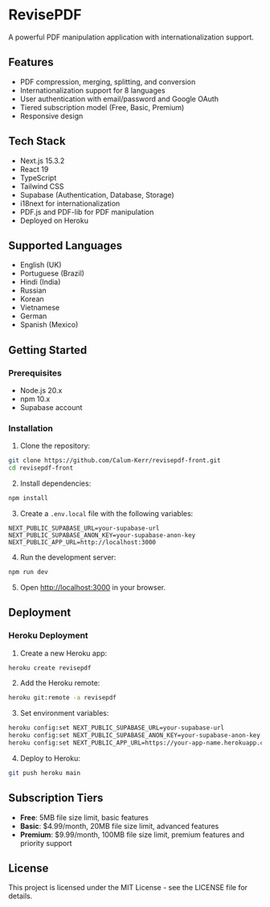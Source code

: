 # RevisePDF

A powerful PDF manipulation application with internationalization support.

## Features

- PDF compression, merging, splitting, and conversion
- Internationalization support for 8 languages
- User authentication with email/password and Google OAuth
- Tiered subscription model (Free, Basic, Premium)
- Responsive design

## Tech Stack

- Next.js 15.3.2
- React 19
- TypeScript
- Tailwind CSS
- Supabase (Authentication, Database, Storage)
- i18next for internationalization
- PDF.js and PDF-lib for PDF manipulation
- Deployed on Heroku

## Supported Languages

- English (UK)
- Portuguese (Brazil)
- Hindi (India)
- Russian
- Korean
- Vietnamese
- German
- Spanish (Mexico)

## Getting Started

### Prerequisites

- Node.js 20.x
- npm 10.x
- Supabase account

### Installation

1. Clone the repository:

```bash
git clone https://github.com/Calum-Kerr/revisepdf-front.git
cd revisepdf-front
```

2. Install dependencies:

```bash
npm install
```

3. Create a `.env.local` file with the following variables:

```
NEXT_PUBLIC_SUPABASE_URL=your-supabase-url
NEXT_PUBLIC_SUPABASE_ANON_KEY=your-supabase-anon-key
NEXT_PUBLIC_APP_URL=http://localhost:3000
```

4. Run the development server:

```bash
npm run dev
```

5. Open [http://localhost:3000](http://localhost:3000) in your browser.

## Deployment

### Heroku Deployment

1. Create a new Heroku app:

```bash
heroku create revisepdf
```

2. Add the Heroku remote:

```bash
heroku git:remote -a revisepdf
```

3. Set environment variables:

```bash
heroku config:set NEXT_PUBLIC_SUPABASE_URL=your-supabase-url
heroku config:set NEXT_PUBLIC_SUPABASE_ANON_KEY=your-supabase-anon-key
heroku config:set NEXT_PUBLIC_APP_URL=https://your-app-name.herokuapp.com
```

4. Deploy to Heroku:

```bash
git push heroku main
```

## Subscription Tiers

- **Free**: 5MB file size limit, basic features
- **Basic**: $4.99/month, 20MB file size limit, advanced features
- **Premium**: $9.99/month, 100MB file size limit, premium features and priority support

## License

This project is licensed under the MIT License - see the LICENSE file for details.
